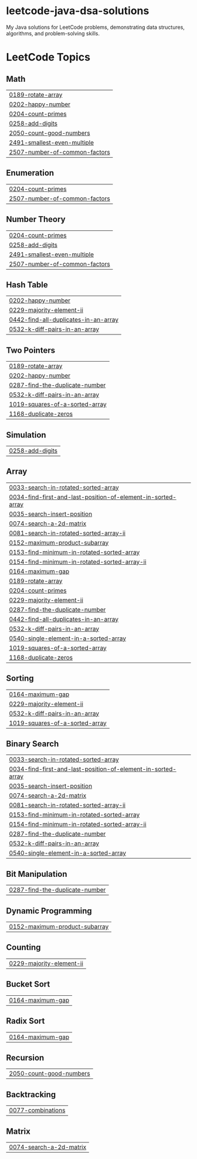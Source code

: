 # leetcode-java-dsa-solutions
My Java solutions for LeetCode problems, demonstrating data structures, algorithms, and problem-solving skills.

<!---LeetCode Topics Start-->
# LeetCode Topics
## Math
|  |
| ------- |
| [0189-rotate-array](https://github.com/arquillianroger/leetcode-java-dsa-solutions/tree/master/0189-rotate-array) |
| [0202-happy-number](https://github.com/arquillianroger/leetcode-java-dsa-solutions/tree/master/0202-happy-number) |
| [0204-count-primes](https://github.com/arquillianroger/leetcode-java-dsa-solutions/tree/master/0204-count-primes) |
| [0258-add-digits](https://github.com/arquillianroger/leetcode-java-dsa-solutions/tree/master/0258-add-digits) |
| [2050-count-good-numbers](https://github.com/arquillianroger/leetcode-java-dsa-solutions/tree/master/2050-count-good-numbers) |
| [2491-smallest-even-multiple](https://github.com/arquillianroger/leetcode-java-dsa-solutions/tree/master/2491-smallest-even-multiple) |
| [2507-number-of-common-factors](https://github.com/arquillianroger/leetcode-java-dsa-solutions/tree/master/2507-number-of-common-factors) |
## Enumeration
|  |
| ------- |
| [0204-count-primes](https://github.com/arquillianroger/leetcode-java-dsa-solutions/tree/master/0204-count-primes) |
| [2507-number-of-common-factors](https://github.com/arquillianroger/leetcode-java-dsa-solutions/tree/master/2507-number-of-common-factors) |
## Number Theory
|  |
| ------- |
| [0204-count-primes](https://github.com/arquillianroger/leetcode-java-dsa-solutions/tree/master/0204-count-primes) |
| [0258-add-digits](https://github.com/arquillianroger/leetcode-java-dsa-solutions/tree/master/0258-add-digits) |
| [2491-smallest-even-multiple](https://github.com/arquillianroger/leetcode-java-dsa-solutions/tree/master/2491-smallest-even-multiple) |
| [2507-number-of-common-factors](https://github.com/arquillianroger/leetcode-java-dsa-solutions/tree/master/2507-number-of-common-factors) |
## Hash Table
|  |
| ------- |
| [0202-happy-number](https://github.com/arquillianroger/leetcode-java-dsa-solutions/tree/master/0202-happy-number) |
| [0229-majority-element-ii](https://github.com/arquillianroger/leetcode-java-dsa-solutions/tree/master/0229-majority-element-ii) |
| [0442-find-all-duplicates-in-an-array](https://github.com/arquillianroger/leetcode-java-dsa-solutions/tree/master/0442-find-all-duplicates-in-an-array) |
| [0532-k-diff-pairs-in-an-array](https://github.com/arquillianroger/leetcode-java-dsa-solutions/tree/master/0532-k-diff-pairs-in-an-array) |
## Two Pointers
|  |
| ------- |
| [0189-rotate-array](https://github.com/arquillianroger/leetcode-java-dsa-solutions/tree/master/0189-rotate-array) |
| [0202-happy-number](https://github.com/arquillianroger/leetcode-java-dsa-solutions/tree/master/0202-happy-number) |
| [0287-find-the-duplicate-number](https://github.com/arquillianroger/leetcode-java-dsa-solutions/tree/master/0287-find-the-duplicate-number) |
| [0532-k-diff-pairs-in-an-array](https://github.com/arquillianroger/leetcode-java-dsa-solutions/tree/master/0532-k-diff-pairs-in-an-array) |
| [1019-squares-of-a-sorted-array](https://github.com/arquillianroger/leetcode-java-dsa-solutions/tree/master/1019-squares-of-a-sorted-array) |
| [1168-duplicate-zeros](https://github.com/arquillianroger/leetcode-java-dsa-solutions/tree/master/1168-duplicate-zeros) |
## Simulation
|  |
| ------- |
| [0258-add-digits](https://github.com/arquillianroger/leetcode-java-dsa-solutions/tree/master/0258-add-digits) |
## Array
|  |
| ------- |
| [0033-search-in-rotated-sorted-array](https://github.com/arquillianroger/leetcode-java-dsa-solutions/tree/master/0033-search-in-rotated-sorted-array) |
| [0034-find-first-and-last-position-of-element-in-sorted-array](https://github.com/arquillianroger/leetcode-java-dsa-solutions/tree/master/0034-find-first-and-last-position-of-element-in-sorted-array) |
| [0035-search-insert-position](https://github.com/arquillianroger/leetcode-java-dsa-solutions/tree/master/0035-search-insert-position) |
| [0074-search-a-2d-matrix](https://github.com/arquillianroger/leetcode-java-dsa-solutions/tree/master/0074-search-a-2d-matrix) |
| [0081-search-in-rotated-sorted-array-ii](https://github.com/arquillianroger/leetcode-java-dsa-solutions/tree/master/0081-search-in-rotated-sorted-array-ii) |
| [0152-maximum-product-subarray](https://github.com/arquillianroger/leetcode-java-dsa-solutions/tree/master/0152-maximum-product-subarray) |
| [0153-find-minimum-in-rotated-sorted-array](https://github.com/arquillianroger/leetcode-java-dsa-solutions/tree/master/0153-find-minimum-in-rotated-sorted-array) |
| [0154-find-minimum-in-rotated-sorted-array-ii](https://github.com/arquillianroger/leetcode-java-dsa-solutions/tree/master/0154-find-minimum-in-rotated-sorted-array-ii) |
| [0164-maximum-gap](https://github.com/arquillianroger/leetcode-java-dsa-solutions/tree/master/0164-maximum-gap) |
| [0189-rotate-array](https://github.com/arquillianroger/leetcode-java-dsa-solutions/tree/master/0189-rotate-array) |
| [0204-count-primes](https://github.com/arquillianroger/leetcode-java-dsa-solutions/tree/master/0204-count-primes) |
| [0229-majority-element-ii](https://github.com/arquillianroger/leetcode-java-dsa-solutions/tree/master/0229-majority-element-ii) |
| [0287-find-the-duplicate-number](https://github.com/arquillianroger/leetcode-java-dsa-solutions/tree/master/0287-find-the-duplicate-number) |
| [0442-find-all-duplicates-in-an-array](https://github.com/arquillianroger/leetcode-java-dsa-solutions/tree/master/0442-find-all-duplicates-in-an-array) |
| [0532-k-diff-pairs-in-an-array](https://github.com/arquillianroger/leetcode-java-dsa-solutions/tree/master/0532-k-diff-pairs-in-an-array) |
| [0540-single-element-in-a-sorted-array](https://github.com/arquillianroger/leetcode-java-dsa-solutions/tree/master/0540-single-element-in-a-sorted-array) |
| [1019-squares-of-a-sorted-array](https://github.com/arquillianroger/leetcode-java-dsa-solutions/tree/master/1019-squares-of-a-sorted-array) |
| [1168-duplicate-zeros](https://github.com/arquillianroger/leetcode-java-dsa-solutions/tree/master/1168-duplicate-zeros) |
## Sorting
|  |
| ------- |
| [0164-maximum-gap](https://github.com/arquillianroger/leetcode-java-dsa-solutions/tree/master/0164-maximum-gap) |
| [0229-majority-element-ii](https://github.com/arquillianroger/leetcode-java-dsa-solutions/tree/master/0229-majority-element-ii) |
| [0532-k-diff-pairs-in-an-array](https://github.com/arquillianroger/leetcode-java-dsa-solutions/tree/master/0532-k-diff-pairs-in-an-array) |
| [1019-squares-of-a-sorted-array](https://github.com/arquillianroger/leetcode-java-dsa-solutions/tree/master/1019-squares-of-a-sorted-array) |
## Binary Search
|  |
| ------- |
| [0033-search-in-rotated-sorted-array](https://github.com/arquillianroger/leetcode-java-dsa-solutions/tree/master/0033-search-in-rotated-sorted-array) |
| [0034-find-first-and-last-position-of-element-in-sorted-array](https://github.com/arquillianroger/leetcode-java-dsa-solutions/tree/master/0034-find-first-and-last-position-of-element-in-sorted-array) |
| [0035-search-insert-position](https://github.com/arquillianroger/leetcode-java-dsa-solutions/tree/master/0035-search-insert-position) |
| [0074-search-a-2d-matrix](https://github.com/arquillianroger/leetcode-java-dsa-solutions/tree/master/0074-search-a-2d-matrix) |
| [0081-search-in-rotated-sorted-array-ii](https://github.com/arquillianroger/leetcode-java-dsa-solutions/tree/master/0081-search-in-rotated-sorted-array-ii) |
| [0153-find-minimum-in-rotated-sorted-array](https://github.com/arquillianroger/leetcode-java-dsa-solutions/tree/master/0153-find-minimum-in-rotated-sorted-array) |
| [0154-find-minimum-in-rotated-sorted-array-ii](https://github.com/arquillianroger/leetcode-java-dsa-solutions/tree/master/0154-find-minimum-in-rotated-sorted-array-ii) |
| [0287-find-the-duplicate-number](https://github.com/arquillianroger/leetcode-java-dsa-solutions/tree/master/0287-find-the-duplicate-number) |
| [0532-k-diff-pairs-in-an-array](https://github.com/arquillianroger/leetcode-java-dsa-solutions/tree/master/0532-k-diff-pairs-in-an-array) |
| [0540-single-element-in-a-sorted-array](https://github.com/arquillianroger/leetcode-java-dsa-solutions/tree/master/0540-single-element-in-a-sorted-array) |
## Bit Manipulation
|  |
| ------- |
| [0287-find-the-duplicate-number](https://github.com/arquillianroger/leetcode-java-dsa-solutions/tree/master/0287-find-the-duplicate-number) |
## Dynamic Programming
|  |
| ------- |
| [0152-maximum-product-subarray](https://github.com/arquillianroger/leetcode-java-dsa-solutions/tree/master/0152-maximum-product-subarray) |
## Counting
|  |
| ------- |
| [0229-majority-element-ii](https://github.com/arquillianroger/leetcode-java-dsa-solutions/tree/master/0229-majority-element-ii) |
## Bucket Sort
|  |
| ------- |
| [0164-maximum-gap](https://github.com/arquillianroger/leetcode-java-dsa-solutions/tree/master/0164-maximum-gap) |
## Radix Sort
|  |
| ------- |
| [0164-maximum-gap](https://github.com/arquillianroger/leetcode-java-dsa-solutions/tree/master/0164-maximum-gap) |
## Recursion
|  |
| ------- |
| [2050-count-good-numbers](https://github.com/arquillianroger/leetcode-java-dsa-solutions/tree/master/2050-count-good-numbers) |
## Backtracking
|  |
| ------- |
| [0077-combinations](https://github.com/arquillianroger/leetcode-java-dsa-solutions/tree/master/0077-combinations) |
## Matrix
|  |
| ------- |
| [0074-search-a-2d-matrix](https://github.com/arquillianroger/leetcode-java-dsa-solutions/tree/master/0074-search-a-2d-matrix) |
<!---LeetCode Topics End-->